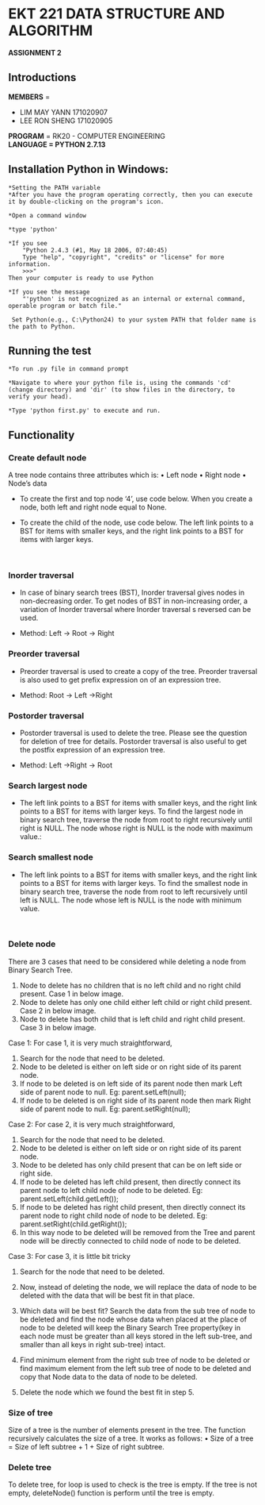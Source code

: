 # EKT 221 DATA STRUCTURE AND ALGORITHM

**ASSIGNMENT 2**


## Introductions
**MEMBERS** =
 - LIM MAY YANN 171020907
 - LEE RON SHENG 171020905<br />
 
**PROGRAM** = RK20 - COMPUTER ENGINEERING<br />
**LANGUAGE = PYTHON 2.7.13<br />**





## Installation Python in Windows: 

	*Setting the PATH variable
	*After you have the program operating correctly, then you can execute it by double-clicking on the program's icon.
	
	*Open a command window
	
	*type 'python'
	
	*If you see
		"Python 2.4.3 (#1, May 18 2006, 07:40:45) 
		Type "help", "copyright", "credits" or "license" for more information.
		>>>" 
	Then your computer is ready to use Python 
	
	*If you see the message
		"'python' is not recognized as an internal or external command, operable program or batch file."

	 Set Python(e.g., C:\Python24) to your system PATH that folder name is the path to Python.

## Running the test

	*To run .py file in command prompt

	*Navigate to where your python file is, using the commands 'cd' (change directory) and 'dir' (to show files in the directory, to verify your head).

	*Type 'python first.py' to execute and run.


## Functionality

### Create default node

A tree node contains three attributes which is:
•	Left node
•	Right node
•	Node’s data



* To create the first and top node ‘4’, use code below. When you create a node, both left and right node equal to None.		 


* To create the child of the node, use code below. The left link points to a BST for items with smaller keys, and the right link points to a BST for items with larger keys.
  
 
### Inorder traversal

* In case of binary search trees (BST), Inorder traversal gives nodes in non-decreasing order. To get nodes of BST in non-increasing order, a variation of Inorder traversal where Inorder traversal s reversed can be used.

* Method: Left -> Root -> Right


### Preorder traversal

* Preorder traversal is used to create a copy of the tree. Preorder traversal is also used to get prefix expression on of an expression tree.

* Method: Root -> Left ->Right



### Postorder traversal

* Postorder traversal is used to delete the tree. Please see the question for deletion of tree for details. Postorder traversal is also useful to get the postfix expression of an expression tree.

* Method: Left ->Right -> Root


### Search largest node

* The left link points to a BST for items with smaller keys, and the right link points to a BST for items with larger keys. To find the largest node in binary search tree, traverse the node from root to right recursively until right is NULL. The node whose right is NULL is the node with maximum value.:


### Search smallest node

* The left link points to a BST for items with smaller keys, and the right link points to a BST for items with larger keys. To find the smallest node in binary search tree, traverse the node from root to left recursively until left is NULL. The node whose left is NULL is the node with minimum value.


 
### Delete node

There are 3 cases that need to be considered while deleting a node from Binary Search Tree.
 
1.	Node to delete has no children that is no left child and no right child present. 
 Case 1 in below image. 
2.	Node to delete has only one child either left child or right child present. Case 2 in below image.
3.	 Node to delete has both child that is left child and right child present. Case 3 in below image.
 
Case 1:
 For case 1, it is very much straightforward, 

1.	Search for the node that need to be deleted.
2.	 Node to be deleted is either on left side or on right side of its parent node.
3.	If node to be deleted is on left side of its parent node then mark Left side of parent node to null.
 Eg: parent.setLeft(null);
4.	If node to be deleted is on right side of its parent node then mark Right side of parent node 
 to null. Eg: parent.setRight(null);
 


Case 2:
 For case 2, it is very much straightforward, 
1.	Search for the node that need to be deleted.
2.	Node to be deleted is either on left side or on right side of its parent node.
3.	Node to be deleted has only child present that can be on left side or right side.
4.	If node to be deleted has left child present, 
 then directly connect its parent node to left child node of node to be deleted. 
 Eg: parent.setLeft(child.getLeft());
5.	If node to be deleted has right child present, 
 then directly connect its parent node to right child node of node to be deleted. 
 Eg: parent.setRight(child.getRight());
6.	In this way node to be deleted will be removed from the Tree and parent node 
 will be directly connected to child node of node to be deleted.
 
Case 3:
 For case 3, it is little bit tricky
1.	Search for the node that need to be deleted. 
2.	Now, instead of deleting the node, we will replace the data of node to be deleted 
 with the data that will be best fit in that place.
3.	Which data will be best fit? Search the data from the sub tree of node to be deleted and 
 find the node whose data when placed at the place of node to be deleted will 
 keep the Binary Search Tree property(key in each node must be greater 
 than all keys stored in the left sub-tree, and smaller than all keys in right sub-tree) intact.

4.	Find minimum element from the right sub tree of node to be deleted or 
 find maximum element from the left sub tree of node to be deleted and
 copy that Node data to the data of node to be deleted.
5.	Delete the node which we found the best fit in step 5.



### Size of tree

Size of a tree is the number of elements present in the tree. The function recursively calculates the size of a tree. It works as follows:
•	Size of a tree = Size of left subtree + 1 + Size of right subtree.

 



### Delete tree

To delete tree, for loop is used to check is the tree is empty. If the tree is not empty, deleteNode() function is perform until the tree is empty.

 

